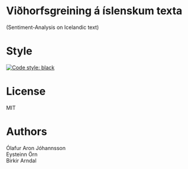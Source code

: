 # Viðhorfsgreining á íslenskum texta
(Sentiment-Analysis on Icelandic text)




# Style

[![Code style: black](https://img.shields.io/badge/code%20style-black-000000.svg)](https://github.com/psf/black)

# License
MIT

# Authors

Ólafur Aron Jóhannsson \
Eysteinn Örn \
Birkir Arndal 

